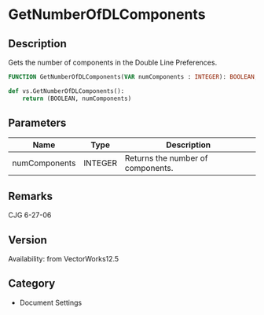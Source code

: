 # GetNumberOfDLComponents

## Description
Gets the number of components in the Double Line Preferences.

```pascal
FUNCTION GetNumberOfDLComponents(VAR numComponents : INTEGER): BOOLEAN;
```

```python
def vs.GetNumberOfDLComponents():
    return (BOOLEAN, numComponents)
```

## Parameters
|Name|Type|Description|
|---|---|---|
|numComponents|INTEGER|Returns the number of components.|

## Remarks
CJG 6-27-06

## Version
Availability: from VectorWorks12.5

## Category
* Document Settings


